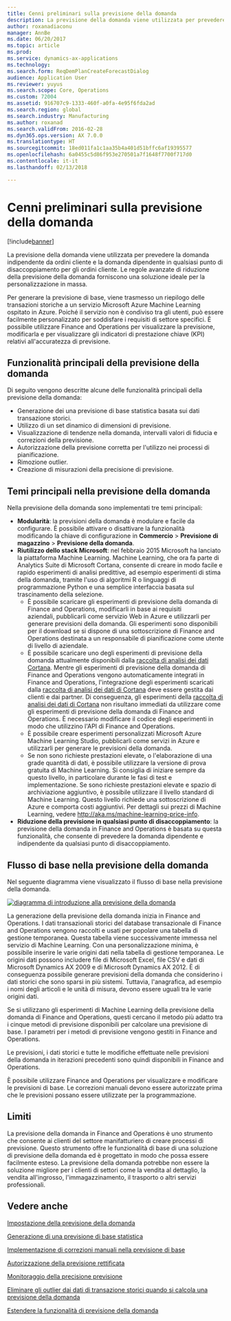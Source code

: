```yaml
---
title: Cenni preliminari sulla previsione della domanda
description: La previsione della domanda viene utilizzata per prevedere la domanda indipendente da ordini cliente e la domanda dipendente in qualsiasi punto di disaccoppiamento per gli ordini cliente. Le regole avanzate di riduzione della previsione della domanda forniscono una soluzione ideale per la personalizzazione in massa.
author: roxanadiaconu
manager: AnnBe
ms.date: 06/20/2017
ms.topic: article
ms.prod: 
ms.service: dynamics-ax-applications
ms.technology: 
ms.search.form: ReqDemPlanCreateForecastDialog
audience: Application User
ms.reviewer: yuyus
ms.search.scope: Core, Operations
ms.custom: 72004
ms.assetid: 916707c9-1333-460f-a0fa-4e95f6fda2ad
ms.search.region: global
ms.search.industry: Manufacturing
ms.author: roxanad
ms.search.validFrom: 2016-02-28
ms.dyn365.ops.version: AX 7.0.0
ms.translationtype: HT
ms.sourcegitcommit: 18ed011fa1c1aa35b4a401d51bffc6af19395577
ms.openlocfilehash: 6a0455c5d86f953e270501a7f1648f7700f717d0
ms.contentlocale: it-it
ms.lasthandoff: 02/13/2018

---
```


# <a name="demand-forecasting-overview"></a>Cenni preliminari sulla previsione della domanda

[!include[banner](../includes/banner.md)]


La previsione della domanda viene utilizzata per prevedere la domanda indipendente da ordini cliente e la domanda dipendente in qualsiasi punto di disaccoppiamento per gli ordini cliente. Le regole avanzate di riduzione della previsione della domanda forniscono una soluzione ideale per la personalizzazione in massa.

Per generare la previsione di base, viene trasmesso un riepilogo delle transazioni storiche a un servizio Microsoft Azure Machine Learning ospitato in Azure. Poiché il servizio non è condiviso tra gli utenti, può essere facilmente personalizzato per soddisfare i requisiti di settore specifici. È possibile utilizzare Finance and Operations per visualizzare la previsione, modificarla e per visualizzare gli indicatori di prestazione chiave (KPI) relativi all'accuratezza di previsione.

## <a name="key-features-of-demand-forecasting"></a>Funzionalità principali della previsione della domanda
Di seguito vengono descritte alcune delle funzionalità principali della previsione della domanda:

-   Generazione dei una previsione di base statistica basata sui dati transazione storici.
-   Utilizzo di un set dinamico di dimensioni di previsione.
-   Visualizzazione di tendenze nella domanda, intervalli valori di fiducia e correzioni della previsione.
-   Autorizzazione della previsione corretta per l'utilizzo nei processi di pianificazione.
-   Rimozione outlier.
-   Creazione di misurazioni della precisione di previsione.

## <a name="major-themes-in-demand-forecasting"></a>Temi principali nella previsione della domanda
Nella previsione della domanda sono implementati tre temi principali:

-   **Modularità**: la previsioni della domanda è modulare e facile da configurare. È possibile attivare o disattivare la funzionalità modificando la chiave di configurazione in **Commercio** &gt; **Previsione di magazzino** &gt; **Previsione della domanda**.
-   **Riutilizzo dello stack Microsoft**: nel febbraio 2015 Microsoft ha lanciato la piattaforma Machine Learning. Machine Learning, che ora fa parte di Analytics Suite di Microsoft Cortana, consente di creare in modo facile e rapido esperimenti di analisi predittive, ad esempio esperimenti di stima della domanda, tramite l'uso di algoritmi R o linguaggi di programmazione Python e una semplice interfaccia basata sul trascinamento della selezione.
    -   È possibile scaricare gli esperimenti di previsione della domanda di Finance and Operations, modificarli in base ai requisiti aziendali, pubblicarli come servizio Web in Azure e utilizzarli per generare previsioni della domanda. Gli esperimenti sono disponibili per il download se si dispone di una sottoscrizione di Finance and Operations destinata a un responsabile di pianificazione come utente di livello di aziendale.
    -   È possibile scaricare uno degli esperimenti di previsione della domanda attualmente disponibili dalla [raccolta di analisi dei dati Cortana](https://gallery.cortanaanalytics.com/). Mentre gli esperimenti di previsione della domanda di Finance and Operations vengono automaticamente integrati in Finance and Operations, l'integrazione degli esperimenti scaricati dalla [raccolta di analisi dei dati di Cortana](https://gallery.cortanaanalytics.com/) deve essere gestita dai clienti e dai partner. Di conseguenza, gli esperimenti della [raccolta di analisi dei dati di Cortana](https://gallery.cortanaanalytics.com/) non risultano immediati da utilizzare come gli esperimenti di previsione della domanda di Finance and Operations. È necessario modificare il codice degli esperimenti in modo che utilizzino l'API di Finance and Operations.
    -   È possibile creare esperimenti personalizzati Microsoft Azure Machine Learning Studio, pubblicarli come servizi in Azure e utilizzarli per generare le previsioni della domanda.
    -   Se non sono richieste prestazioni elevate, o l'elaborazione di una grade quantità di dati, è possibile utilizzare la versione di prova gratuita di Machine Learning. Si consiglia di iniziare sempre da questo livello, in particolare durante le fasi di test e implementazione. Se sono richieste prestazioni elevate e spazio di archiviazione aggiuntivo, è possibile utilizzare il livello standard di Machine Learning. Questo livello richiede una sottoscrizione di Azure e comporta costi aggiuntivi. Per dettagli sui prezzi di Machine Learning, vedere <http://aka.ms/machine-learning-price-info>.
-   **Riduzione della previsione in qualsiasi punto di disaccoppiamento**: la previsione della domanda in Finance and Operations è basata su questa funzionalità, che consente di prevedere la domanda dipendente e indipendente da qualsiasi punto di disaccoppiamento.

## <a name="basic-flow-in-demand-forecasting"></a>Flusso di base nella previsione della domanda
Nel seguente diagramma viene visualizzato il flusso di base nella previsione della domanda. 

[![diagramma di introduzione alla previsione della domanda](./media/demand-forecasting-introduction.png)](./media/demand-forecasting-introduction.png)

La generazione della previsione della domanda inizia in Finance and Operations. I dati transazionali storici del database transazionale di Finance and Operations vengono raccolti e usati per popolare una tabella di gestione temporanea. Questa tabella viene successivamente immessa nel servizio di Machine Learning. Con una personalizzazione minima, è possibile inserire le varie origini dati nella tabella di gestione temporanea. Le origini dati possono includere file di Microsoft Excel, file CSV e dati di Microsoft Dynamics AX 2009 e di Microsoft Dynamics AX 2012. È di conseguenza possibile generare previsioni della domanda che considerino i dati storici che sono sparsi in più sistemi. Tuttavia, l'anagrafica, ad esempio i nomi degli articoli e le unità di misura, devono essere uguali tra le varie origini dati.

Se si utilizzano gli esperimenti di Machine Learning della previsione della domanda di Finance and Operations, questi cercano il metodo più adatto tra i cinque metodi di previsione disponibili per calcolare una previsione di base. I parametri per i metodi di previsione vengono gestiti in Finance and Operations. 

Le previsioni, i dati storici e tutte le modifiche effettuate nelle previsioni della domanda in iterazioni precedenti sono quindi disponibili in Finance and Operations. 

È possibile utilizzare Finance and Operations per visualizzare e modificare le previsioni di base. Le correzioni manuali devono essere autorizzate prima che le previsioni possano essere utilizzate per la programmazione.

## <a name="limitations"></a>Limiti
La previsione della domanda in Finance and Operations è uno strumento che consente ai clienti del settore manifatturiero di creare processi di previsione. Questo strumento offre le funzionalità di base di una soluzione di previsione della domanda ed è progettato in modo che possa essere facilmente esteso. La previsione della domanda potrebbe non essere la soluzione migliore per i clienti di settori come la vendita al dettaglio, la vendita all'ingrosso, l'immagazzinamento, il trasporto o altri servizi professionali.

<a name="see-also"></a>Vedere anche
--------

[Impostazione della previsione della domanda](demand-forecasting-setup.md)

[Generazione di una previsione di base statistica](generate-statistical-baseline-forecast.md)

[Implementazione di correzioni manuali nella previsione di base](manual-adjustments-baseline-forecast.md)

[Autorizzazione della previsione rettificata](authorize-adjusted-forecast.md)

[Monitoraggio della precisione previsione](monitor-forecast-accuracy.md)

[Eliminare gli outlier dai dati di transazione storici quando si calcola una previsione della domanda](remove-historical-outliers-calculating-demand-forecast.md)

[Estendere la funzionalità di previsione della domanda](https://www.youtube.com/watch?v=4OIKIXLiNjI&feature=youtu.be)





